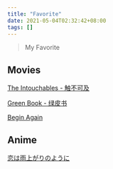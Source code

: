 ```yaml
---
title: "Favorite"
date: 2021-05-04T02:32:42+08:00
tags: []
---
```


> My Favorite

## Movies

[The Intouchables - 触不可及](https://en.wikipedia.org/wiki/The_Intouchables)

[Green Book - 绿皮书](<https://en.wikipedia.org/wiki/Green_Book_(film)>)

[Begin Again](<https://en.wikipedia.org/wiki/Begin_Again_(film)>)

## Anime

[恋は雨上がりのように](https://www.koiame-anime.com/)
